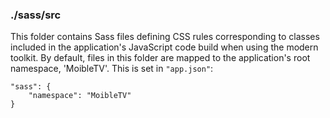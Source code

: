 ### ./sass/src

This folder contains Sass files defining CSS rules corresponding to classes
included in the application's JavaScript code build when using the modern toolkit.
By default, files in this folder are mapped to the application's root namespace, 'MoibleTV'.
This is set in `"app.json"`:

    "sass": {
        "namespace": "MoibleTV"
    }